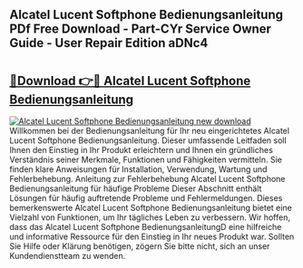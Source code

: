 ## Alcatel Lucent Softphone Bedienungsanleitung PDf Free Download - Part-CYr Service Owner Guide - User Repair Edition aDNc4

# <h2><a href="http://df2ulaj.blite.top/?on=Alcatel+Lucent+Softphone+Bedienungsanleitung">🔗Download 👉🔴 Alcatel Lucent Softphone Bedienungsanleitung</a></h2>

[![Alcatel Lucent Softphone Bedienungsanleitung new download](https://i.imgur.com/lujVjoI.png)](http://df2ulaj.blite.top/?on=Alcatel+Lucent+Softphone+Bedienungsanleitung)
Willkommen bei der Bedienungsanleitung für Ihr neu eingerichtetes Alcatel Lucent Softphone Bedienungsanleitung. Dieser umfassende Leitfaden soll Ihnen den Einstieg in Ihr Produkt erleichtern und Ihnen ein gründliches Verständnis seiner Merkmale, Funktionen und Fähigkeiten vermitteln. Sie finden klare Anweisungen für Installation, Verwendung, Wartung und Fehlerbehebung. Anleitung zur Fehlerbehebung Alcatel Lucent Softphone Bedienungsanleitung für häufige Probleme Dieser Abschnitt enthält Lösungen für häufig auftretende Probleme und Fehlermeldungen. Dieses bemerkenswerte Alcatel Lucent Softphone Bedienungsanleitung bietet eine Vielzahl von Funktionen, um Ihr tägliches Leben zu verbessern. Wir hoffen, dass das Alcatel Lucent Softphone BedienungsanleitungD eine hilfreiche und informative Ressource für den Einstieg in Ihr neues Produkt war. Sollten Sie Hilfe oder Klärung benötigen, zögern Sie bitte nicht, sich an unser Kundendienstteam zu wenden.

